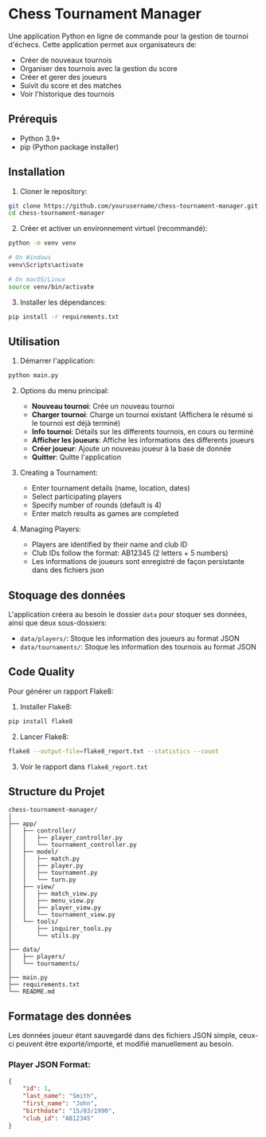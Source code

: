 # Chess Tournament Manager

Une application Python en ligne de commande pour la gestion de tournoi d'échecs. Cette application permet aux organisateurs de:
- Créer de nouveaux tournois
- Organiser des tournois avec la gestion du score
- Créer et gerer des joueurs
- Suivit du score et des matches
- Voir l'historique des tournois


## Prérequis

- Python 3.9+
- pip (Python package installer)

## Installation

1. Cloner le repository:
```bash
git clone https://github.com/yourusername/chess-tournament-manager.git
cd chess-tournament-manager
```

2. Créer et activer un environnement virtuel (recommandé):
```bash
python -m venv venv

# On Windows
venv\Scripts\activate

# On macOS/Linux
source venv/bin/activate
```

3. Installer les dépendances:
```bash
pip install -r requirements.txt
```

## Utilisation

1. Démarrer l'application:
```bash
python main.py
```

2. Options du menu principal:
   - **Nouveau tournoi**: Crée un nouveau tournoi
   - **Charger tournoi**: Charge un tournoi existant (Affichera le résumé si le tournoi est déjà terminé)
   - **Info tournoi**: Détails sur les differents tournois, en cours ou terminé
   - **Afficher les joueurs**: Affiche les informations des differents joueurs
   - **Créer joueur**: Ajoute un nouveau joueur à la base de donnée
   - **Quitter**: Quitte l'application

3. Creating a Tournament:
   - Enter tournament details (name, location, dates)
   - Select participating players
   - Specify number of rounds (default is 4)
   - Enter match results as games are completed

4. Managing Players:
   - Players are identified by their name and club ID
   - Club IDs follow the format: AB12345 (2 letters + 5 numbers)
   - Les informations de joueurs sont enregistré de façon persistante dans des fichiers json

## Stoquage des données

L'application créera au besoin le dossier `data` pour stoquer ses données, ainsi que deux sous-dossiers:
- `data/players/`: Stoque les information des joueurs au format JSON
- `data/tournaments/`: Stoque les information des tournois au format JSON

## Code Quality

Pour générer un rapport Flake8:

1. Installer Flake8:
```bash
pip install flake8
```

2. Lancer Flake8:
```bash
flake8 --output-file=flake8_report.txt --statistics --count
```

3. Voir le rapport dans `flake8_report.txt`

## Structure du Projet

```
chess-tournament-manager/
│
├── app/
│   ├── controller/
│   │   ├── player_controller.py
│   │   └── tournament_controller.py
│   ├── model/
│   │   ├── match.py
│   │   ├── player.py
│   │   ├── tournament.py
│   │   └── turn.py
│   ├── view/
│   │   ├── match_view.py
│   │   ├── menu_view.py
│   │   ├── player_view.py
│   │   └── tournament_view.py
│   └── tools/
│       ├── inquirer_tools.py
│       └── utils.py
│
├── data/
│   ├── players/
│   └── tournaments/
│
├── main.py
├── requirements.txt
└── README.md
```

## Formatage des données
Les données joueur étant sauvegardé dans des fichiers JSON simple, ceux-ci peuvent être exporté/importé, et modifié manuellement au besoin.

### Player JSON Format:
```json
{
    "id": 1,
    "last_name": "Smith",
    "first_name": "John",
    "birthdate": "15/03/1990",
    "club_id": "AB12345"
}
```


